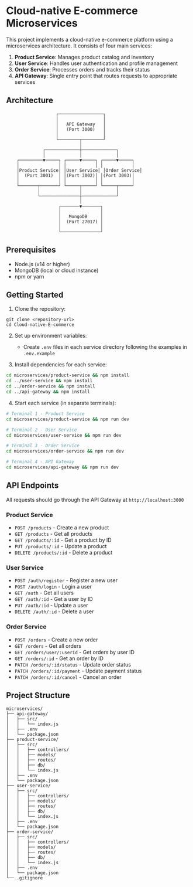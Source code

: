 # Cloud-native E-commerce Microservices

This project implements a cloud-native e-commerce platform using a microservices architecture. It consists of four main services:

1. **Product Service**: Manages product catalog and inventory
2. **User Service**: Handles user authentication and profile management
3. **Order Service**: Processes orders and tracks their status
4. **API Gateway**: Single entry point that routes requests to appropriate services

## Architecture

```
                   ┌─────────────────┐
                   │                 │
                   │   API Gateway   │
                   │   (Port 3000)   │
                   │                 │
                   └────────┬────────┘
                            │
              ┌─────────────┼─────────────┐
              │             │             │
    ┌─────────▼─────┐ ┌─────▼─────┐ ┌─────▼─────┐
    │               │ │           │ │           │
    │Product Service│ │User Service│ │Order Service│
    │  (Port 3001)  │ │(Port 3002)│ │(Port 3003)│
    │               │ │           │ │           │
    └───────┬───────┘ └─────┬─────┘ └─────┬─────┘
            │               │             │
            └───────────────┼─────────────┘
                            │
                    ┌───────▼───────┐
                    │               │
                    │   MongoDB     │
                    │  (Port 27017) │
                    │               │
                    └───────────────┘
```

## Prerequisites

- Node.js (v14 or higher)
- MongoDB (local or cloud instance)
- npm or yarn

## Getting Started

1. Clone the repository:
```
git clone <repository-url>
cd Cloud-native-E-commerce
```

2. Set up environment variables:
   - Create `.env` files in each service directory following the examples in `.env.example`

3. Install dependencies for each service:
```bash
cd microservices/product-service && npm install
cd ../user-service && npm install
cd ../order-service && npm install
cd ../api-gateway && npm install
```

4. Start each service (in separate terminals):
```bash
# Terminal 1 - Product Service
cd microservices/product-service && npm run dev

# Terminal 2 - User Service
cd microservices/user-service && npm run dev

# Terminal 3 - Order Service
cd microservices/order-service && npm run dev

# Terminal 4 - API Gateway
cd microservices/api-gateway && npm run dev
```

## API Endpoints

All requests should go through the API Gateway at `http://localhost:3000`

### Product Service
- `POST /products` - Create a new product
- `GET /products` - Get all products
- `GET /products/:id` - Get a product by ID
- `PUT /products/:id` - Update a product
- `DELETE /products/:id` - Delete a product

### User Service
- `POST /auth/register` - Register a new user
- `POST /auth/login` - Login a user
- `GET /auth` - Get all users
- `GET /auth/:id` - Get a user by ID
- `PUT /auth/:id` - Update a user
- `DELETE /auth/:id` - Delete a user

### Order Service
- `POST /orders` - Create a new order
- `GET /orders` - Get all orders
- `GET /orders/user/:userId` - Get orders by user ID
- `GET /orders/:id` - Get an order by ID
- `PATCH /orders/:id/status` - Update order status
- `PATCH /orders/:id/payment` - Update payment status
- `PATCH /orders/:id/cancel` - Cancel an order

## Project Structure

```
microservices/
├── api-gateway/
│   ├── src/
│   │   └── index.js
│   ├── .env
│   └── package.json
├── product-service/
│   ├── src/
│   │   ├── controllers/
│   │   ├── models/
│   │   ├── routes/
│   │   ├── db/
│   │   └── index.js
│   ├── .env
│   └── package.json
├── user-service/
│   ├── src/
│   │   ├── controllers/
│   │   ├── models/
│   │   ├── routes/
│   │   ├── db/
│   │   └── index.js
│   ├── .env
│   └── package.json
├── order-service/
│   ├── src/
│   │   ├── controllers/
│   │   ├── models/
│   │   ├── routes/
│   │   ├── db/
│   │   └── index.js
│   ├── .env
│   └── package.json
└── .gitignore
```




